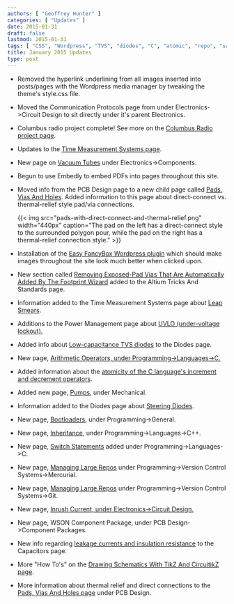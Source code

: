 ```yaml
---
authors: [ "Geoffrey Hunter" ]
categories: [ "Updates" ]
date: 2015-01-31
draft: false
lastmod: 2015-01-31
tags: [ "CSS", "Wordpress", "TVS", "diodes", "C", "atomic", "repo", "switch statements", "Git", "inrush currents", "WSON", "component packages" ]
title: January 2015 Updates
type: post
---
```


* Removed the hyperlink underlining from all images inserted into posts/pages with the Wordpress media manager by tweaking the theme's style.css file.

* Moved the Communication Protocols page from under Electronics->Circuit Design to sit directly under it's parent Electronics.

* Columbus radio project complete! See more on the [Columbus Radio project page](/electronics/projects/columbus-radio).

* Updates to the [Time Measurement Systems page](/programming/general/time-measurement-systems).

* New page on [Vacuum Tubes](/electronics/components/vacuum-tubes) under Electronics->Components.

* Begun to use Embedly to embed PDFs into pages throughout this site.

* Moved info from the PCB Design page to a new child page called [Pads, Vias And Holes](/pcb-design/pads-vias-holes). Added information to this page about direct-connect vs. thermal-relief style pad/via connections.  
  
    {{< img src="pads-with-direct-connect-and-thermal-relief.png" width="440px" caption="The pad on the left has a direct-connect style to the surrounded polygon pour, while the pad on the right has a thermal-relief connection style." >}}

* Installation of the [Easy FancyBox Wordpress plugin](https://wordpress.org/plugins/easy-fancybox/) which should make images throughout the site look much better when clicked upon.

* New section called [Removing Exposed-Pad Vias That Are Automatically Added By The Footprint Wizard](/electronics/general/altium/altium-tricks-and-standards/#removing-exposed-pad-vias-that-are-automatically-added-by-the-footprint-wizard) added to the Altium Tricks And Standards page.

* Information added to the Time Measurement Systems page about [Leap Smears](/programming/general/time-measurement-systems#leap-smears).

* Additions to the Power Management page about [UVLO (under-voltage lockout).](/electronics/circuit-design/power-management#uvlo-under-voltage-lockout)

* Added info about [Low-capacitance TVS diodes](/electronics/components/diodes/tvs-diodes/#low-capacitance) to the Diodes page.

* New page, [Arithmetic Operators, under Programming->Languages->C.](/programming/languages/c/arithmetic-operators)

* Added information about the [atomicity of the C language's increment and decrement operators](/programming/languages/c/arithmetic-operators#atomicity).

* Added new page, [Pumps](/mechanical/pumps), under Mechanical.

* Information added to the Diodes page about [Steering Diodes](/electronics/components/diodes#steering-diodes).

* New page, [Bootloaders](/programming/general/bootloaders), under Programming->General.

* New page, [Inheritance](/programming/languages/c-plus-plus/inheritance), under Programming->Languages->C++.

* New page, [Switch Statements](/programming/languages/c/switch-statements) added under Programming->Languages->C.

* New page, [Managing Large Repos](/programming/version-control-systems/mercurial/managing-large-repos) under Programming->Version Control Systems->Mercurial.

* New page, [Managing Large Repos](/programming/version-control-systems/git/managing-large-repos) under Programming->Version Control Systems->Git.

* New page, [Inrush Current, under Electronics->Circuit Design.](/electronics/circuit-design/inrush-current)

* New page, WSON Component Package, under PCB Design->Component Packages.

* New info regarding [leakage currents and insulation resistance](/electronics/components/capacitors#leakage-currents) to the Capacitors page.

* More "How To's" on the [Drawing Schematics With TikZ And CircuitikZ page](/programming/languages/tex/drawing-schematics-with-tikz-and-circuitikz).

* More information about thermal relief and direct connections to the [Pads, Vias And Holes page](/pcb-design/pads-vias-holes#direct-connect-vs-thermal-relief) under PCB Design.